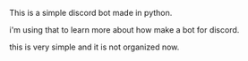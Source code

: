 This is a simple discord bot made in python.

i'm using that to learn more about how make a bot for discord.

this is very simple and it is not organized now.


